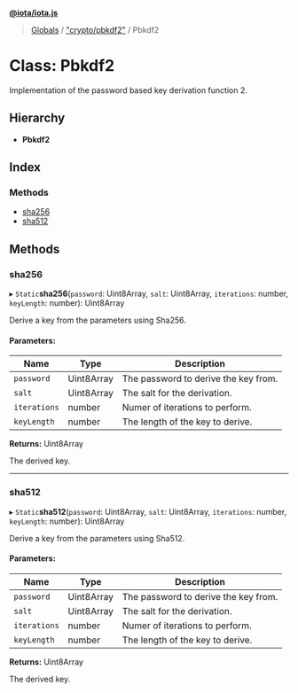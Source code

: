 **[@iota/iota.js](../README.md)**

> [Globals](../README.md) / ["crypto/pbkdf2"](../modules/_crypto_pbkdf2_.md) / Pbkdf2

# Class: Pbkdf2

Implementation of the password based key derivation function 2.

## Hierarchy

* **Pbkdf2**

## Index

### Methods

* [sha256](_crypto_pbkdf2_.pbkdf2.md#sha256)
* [sha512](_crypto_pbkdf2_.pbkdf2.md#sha512)

## Methods

### sha256

▸ `Static`**sha256**(`password`: Uint8Array, `salt`: Uint8Array, `iterations`: number, `keyLength`: number): Uint8Array

Derive a key from the parameters using Sha256.

#### Parameters:

Name | Type | Description |
------ | ------ | ------ |
`password` | Uint8Array | The password to derive the key from. |
`salt` | Uint8Array | The salt for the derivation. |
`iterations` | number | Numer of iterations to perform. |
`keyLength` | number | The length of the key to derive. |

**Returns:** Uint8Array

The derived key.

___

### sha512

▸ `Static`**sha512**(`password`: Uint8Array, `salt`: Uint8Array, `iterations`: number, `keyLength`: number): Uint8Array

Derive a key from the parameters using Sha512.

#### Parameters:

Name | Type | Description |
------ | ------ | ------ |
`password` | Uint8Array | The password to derive the key from. |
`salt` | Uint8Array | The salt for the derivation. |
`iterations` | number | Numer of iterations to perform. |
`keyLength` | number | The length of the key to derive. |

**Returns:** Uint8Array

The derived key.
